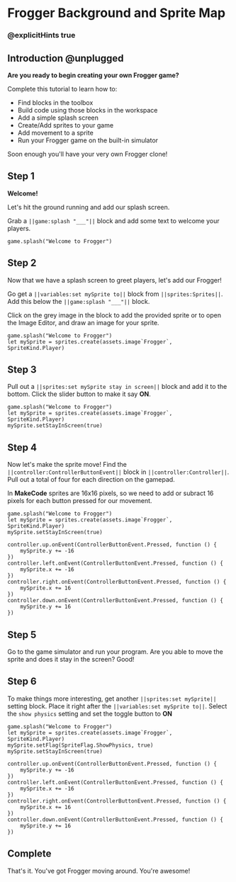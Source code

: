 # Frogger Background and Sprite Map

### @explicitHints true

## Introduction @unplugged

**Are you ready to begin creating your own Frogger game?**

Complete this tutorial to learn how to:
- Find blocks in the toolbox
- Build code using those blocks in the workspace
- Add a simple splash screen
- Create/Add sprites to your game
- Add movement to a sprite
- Run your Frogger game on the built-in simulator

Soon enough you'll have your very own Frogger clone!

## Step 1

**Welcome!**

Let's hit the ground running and add our splash screen.

Grab a ``||game:splash "___"||`` block and add some text to welcome your players.

```blocks
game.splash("Welcome to Frogger")
```

## Step 2

Now that we have a splash screen to greet players, let's add our Frogger!

 Go get a ``||variables:set mySprite to||`` block from ``||sprites:Sprites||``. 
 Add this below the ``||game:splash "___"||`` block.
 
 Click on the grey image in the block to add the provided sprite 
 or to open the Image Editor, and draw an image for your sprite.

 ```blocks
game.splash("Welcome to Frogger")
 let mySprite = sprites.create(assets.image`Frogger`, SpriteKind.Player)
 ```

## Step 3

Pull out a ``||sprites:set mySprite stay in screen||`` block and add it to the bottom. 
Click the slider button to make it say **ON**.

```blocks
game.splash("Welcome to Frogger")
let mySprite = sprites.create(assets.image`Frogger`, SpriteKind.Player)
mySprite.setStayInScreen(true)
```

## Step 4

Now let's make the sprite move! Find the ``||controller:ControllerButtonEvent||`` block
in ``||controller:Controller||``. Pull out a total of four for each direction on the gamepad.

In **MakeCode** sprites are 16x16 pixels, so we need to add 
or subract 16 pixels for each button pressed for our movement.

```blocks
game.splash("Welcome to Frogger")
let mySprite = sprites.create(assets.image`Frogger`, SpriteKind.Player)
mySprite.setStayInScreen(true)

controller.up.onEvent(ControllerButtonEvent.Pressed, function () {
    mySprite.y += -16
})
controller.left.onEvent(ControllerButtonEvent.Pressed, function () {
    mySprite.x += -16
})
controller.right.onEvent(ControllerButtonEvent.Pressed, function () {
    mySprite.x += 16
})
controller.down.onEvent(ControllerButtonEvent.Pressed, function () {
    mySprite.y += 16
})
```

## Step 5

Go to the game simulator and run your program. Are you able to move the sprite 
and does it stay in the screen? Good!

## Step 6

To make things more interesting, get another ``||sprites:set mySprite||`` setting block.
Place it right after the ``||variables:set mySprite to||``. Select the ``show physics`` setting
and set the toggle button to **ON**

```blocks
game.splash("Welcome to Frogger")
let mySprite = sprites.create(assets.image`Frogger`, SpriteKind.Player)
mySprite.setFlag(SpriteFlag.ShowPhysics, true)
mySprite.setStayInScreen(true)

controller.up.onEvent(ControllerButtonEvent.Pressed, function () {
    mySprite.y += -16
})
controller.left.onEvent(ControllerButtonEvent.Pressed, function () {
    mySprite.x += -16
})
controller.right.onEvent(ControllerButtonEvent.Pressed, function () {
    mySprite.x += 16
})
controller.down.onEvent(ControllerButtonEvent.Pressed, function () {
    mySprite.y += 16
})
```

## Complete

That's it. You've got Frogger moving around. You're awesome!
